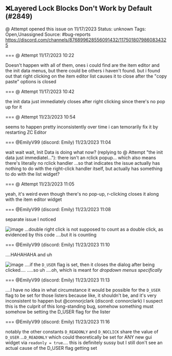 ## ❌Layered Lock Blocks Don't Work by Default (#2849)
@ Attempt opened this issue on 11/17/2023
Status: unknown
Tags: Open,Unassigned
Source: #bug-reports https://discord.com/channels/876899628556091432/1175018079860834325


=== @ Attempt 11/17/2023 10:22

Doesn't happen with all of them, ones i could find are the item editor and the init data menus, but there could be others i haven't found. but i found out that right clicking on the item editor list causes it to close after the "copy paste" options is closed

=== @ Attempt 11/17/2023 10:42

the init data just immediately closes after right clicking since there's no pop up for it

=== @ Attempt 11/23/2023 10:54

seems to happen pretty inconsistently over time
i can temorarily fix it by restarting ZC Editor

=== @EmilyV99 (discord: Emily) 11/23/2023 11:04

wait wait wait, Init Data is doing what now?
(replying to @ Attempt "the init data just immediatel…"): there isn't an rclick popup... which also means there's literally no rclick handler
...so that indicates the issue actually has nothing to do with the right-click handler itself, but actually has something to do with the list widget?

=== @ Attempt 11/23/2023 11:05

yeah, it's weird
even though there's no pop-up, r-clicking closes it along with the item editor widget

=== @EmilyV99 (discord: Emily) 11/23/2023 11:08

separate issue I noticed

![image](https://cdn.discordapp.com/attachments/1175018079860834325/1177204010760011837/image.png?ex=65e9a02b&is=65d72b2b&hm=f48d0216c10a4be9b1d1afe735f3b6e1ad7909f4e30b756416b1202b8ceb85d1&)
...double right click is not supposed to count as a double click, as evidenced by this code
....but it is counting

=== @EmilyV99 (discord: Emily) 11/23/2023 11:10

....HAHAHAHA
and uh

![image](https://cdn.discordapp.com/attachments/1175018079860834325/1177204602395959359/image.png?ex=65e9a0b8&is=65d72bb8&hm=939922b6bc90df58218d10741a6beea8bdae4924b748ca19118c3596350ad629&)
....if the `D_USER` flag is set, then it closes the dialog after being clicked....
.....so uh
....oh, which is meant for *dropdown menus specifically*

=== @EmilyV99 (discord: Emily) 11/23/2023 11:13

....I have no idea in what circumstance it would be possible for the `D_USER` flag to be set for those listers
because like, it shouldn't be, and it's very inconsistent to happen
but @connorjclark (discord: connorclark) I suspect this is the culprit of this long-standing bug, somehow
something must somehow be setting the D_USER flag for the lister

=== @EmilyV99 (discord: Emily) 11/23/2023 11:16

notably the other constants `D_READONLY` and `D_NOCLICK` share the value of `D_USER`
...`D_READONLY` which could theoretically be set for ANY new gui widget via `readonly = true`....
this is definitely sussy but I still don't see an actual cause of the D_USER flag getting set
